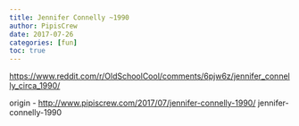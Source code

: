 ```yaml
---
title: Jennifer Connelly ~1990
author: PipisCrew
date: 2017-07-26
categories: [fun]
toc: true
---
```


https://www.reddit.com/r/OldSchoolCool/comments/6pjw6z/jennifer_connelly_circa_1990/

origin - http://www.pipiscrew.com/2017/07/jennifer-connelly-1990/ jennifer-connelly-1990